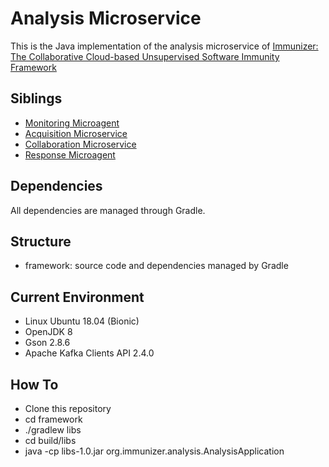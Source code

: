 # Analysis Microservice

This is the Java implementation of the analysis microservice of [Immunizer: The Collaborative Cloud-based Unsupervised Software Immunity Framework](https://github.com/oiraqi/immunizer)

## Siblings
- [Monitoring Microagent](https://github.com/oiraqi/immunizer-monitoring)
- [Acquisition Microservice](https://github.com/oiraqi/immunizer-acquisition)
- [Collaboration Microservice](https://github.com/oiraqi/immunizer-collaboration)
- [Response Microagent](https://github.com/oiraqi/immunizer-response)

## Dependencies

All dependencies are managed through Gradle.

## Structure
- framework: source code and dependencies managed by Gradle

## Current Environment
- Linux Ubuntu 18.04 (Bionic)
- OpenJDK 8
- Gson 2.8.6
- Apache Kafka Clients API 2.4.0

## How To
- Clone this repository
- cd framework
- ./gradlew libs
- cd build/libs
- java -cp libs-1.0.jar org.immunizer.analysis.AnalysisApplication
